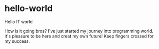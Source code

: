 # hello-world
Hello IT world

How is it going bros?
I've just started my journey into programming world.
It's pleasure to be here and creat my own future!
Keep fingers crossed for my success.
